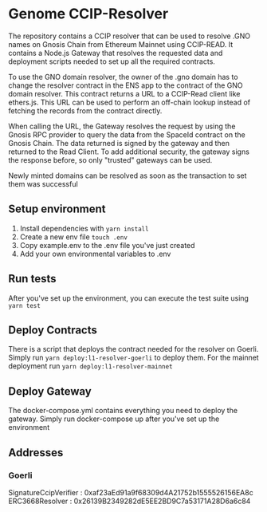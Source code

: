 # Genome CCIP-Resolver

The repository contains a CCIP resolver that can be used to resolve .GNO names on Gnosis Chain from Ethereum Mainnet using CCIP-READ. It contains a Node.js Gateway that resolves the requested data and deployment scripts needed to set up all the required contracts.


To use the GNO domain resolver, the owner of the .gno domain has to change the resolver contract in the ENS app to the contract of the GNO domain resolver. This contract returns a URL to a CCIP-Read client like ethers.js. This URL can be used to perform an off-chain lookup instead of fetching the records from the contract directly.

When calling the URL, the Gateway resolves the request by using the Gnosis RPC provider to query the data from the SpaceId contract on the Gnosis Chain. The data returned is signed by the gateway and then returned to the Read Client. To add additional security, the gateway signs the response before, so only "trusted" gateways can be used.

Newly minted domains can be resolved as soon as the transaction to set them was successful

## Setup environment
1. Install dependencies with ```yarn install```
2. Create a new env file  ```touch .env```
3. Copy example.env to the .env file you've just created
4. Add your own environmental variables to .env

## Run tests
After you've set up the environment, you can execute the test suite using ```yarn test```

## Deploy Contracts
There is a script that deploys the contract needed for the resolver on Goerli.
Simply run ```yarn deploy:l1-resolver-goerli``` to deploy them. 
For the mainnet deployment run ```yarn deploy:l1-resolver-mainnet```

## Deploy Gateway
The docker-compose.yml contains everything you need to deploy the gateway. Simply run docker-compose up after you've set up the environment

## Addresses

### Goerli
SignatureCcipVerifier : 0xaf23aEd91a9f68309d4A21752b1555526156EA8c
ERC3668Resolver : 0x26139B2349282dE5EE2BD9C7a53171A28D6a6c84
